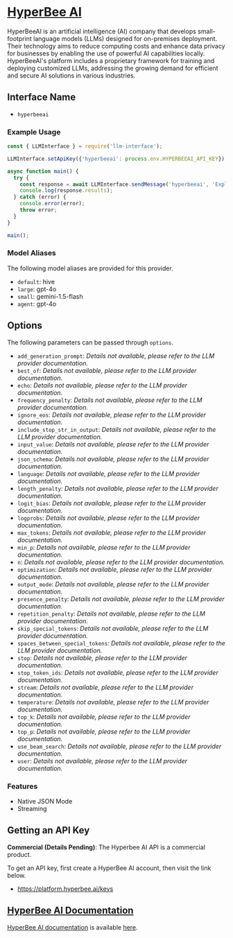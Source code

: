 # [HyperBee AI](https://www.hyperbee.ai)

HyperBeeAI is an artificial intelligence (AI) company that develops small-footprint language models (LLMs) designed for on-premises deployment. Their technology aims to reduce computing costs and enhance data privacy for businesses by enabling the use of powerful AI capabilities locally. HyperBeeAI's platform includes a proprietary framework for training and deploying customized LLMs, addressing the growing demand for efficient and secure AI solutions in various industries.

## Interface Name

- `hyperbeeai`

### Example Usage

```javascript
const { LLMInterface } = require('llm-interface');

LLMInterface.setApiKey({'hyperbeeai': process.env.HYPERBEEAI_API_KEY});

async function main() {
  try {
    const response = await LLMInterface.sendMessage('hyperbeeai', 'Explain the importance of low latency LLMs.');
    console.log(response.results);
  } catch (error) {
    console.error(error);
    throw error;
  }
}

main();
```

### Model Aliases

The following model aliases are provided for this provider. 

- `default`: hive
- `large`: gpt-4o
- `small`: gemini-1.5-flash
- `agent`: gpt-4o


## Options

The following parameters can be passed through `options`.

- `add_generation_prompt`: _Details not available, please refer to the LLM provider documentation._
- `best_of`: _Details not available, please refer to the LLM provider documentation._
- `echo`: _Details not available, please refer to the LLM provider documentation._
- `frequency_penalty`: _Details not available, please refer to the LLM provider documentation._
- `ignore_eos`: _Details not available, please refer to the LLM provider documentation._
- `include_stop_str_in_output`: _Details not available, please refer to the LLM provider documentation._
- `input_value`: _Details not available, please refer to the LLM provider documentation._
- `json_schema`: _Details not available, please refer to the LLM provider documentation._
- `language`: _Details not available, please refer to the LLM provider documentation._
- `length_penalty`: _Details not available, please refer to the LLM provider documentation._
- `logit_bias`: _Details not available, please refer to the LLM provider documentation._
- `logprobs`: _Details not available, please refer to the LLM provider documentation._
- `max_tokens`: _Details not available, please refer to the LLM provider documentation._
- `min_p`: _Details not available, please refer to the LLM provider documentation._
- `n`: _Details not available, please refer to the LLM provider documentation._
- `optimization`: _Details not available, please refer to the LLM provider documentation._
- `output_mode`: _Details not available, please refer to the LLM provider documentation._
- `presence_penalty`: _Details not available, please refer to the LLM provider documentation._
- `repetition_penalty`: _Details not available, please refer to the LLM provider documentation._
- `skip_special_tokens`: _Details not available, please refer to the LLM provider documentation._
- `spaces_between_special_tokens`: _Details not available, please refer to the LLM provider documentation._
- `stop`: _Details not available, please refer to the LLM provider documentation._
- `stop_token_ids`: _Details not available, please refer to the LLM provider documentation._
- `stream`: _Details not available, please refer to the LLM provider documentation._
- `temperature`: _Details not available, please refer to the LLM provider documentation._
- `top_k`: _Details not available, please refer to the LLM provider documentation._
- `top_p`: _Details not available, please refer to the LLM provider documentation._
- `use_beam_search`: _Details not available, please refer to the LLM provider documentation._
- `user`: _Details not available, please refer to the LLM provider documentation._


### Features

- Native JSON Mode
- Streaming


## Getting an API Key

**Commercial (Details Pending)**: The Hyperbee AI API is a commercial product.

To get an API key, first create a HyperBee AI account, then visit the link below.

- https://platform.hyperbee.ai/keys


## [HyperBee AI Documentation](https://docs.hyperbee.ai/api)

[HyperBee AI documentation](https://docs.hyperbee.ai/api) is available [here](https://docs.hyperbee.ai/api).
